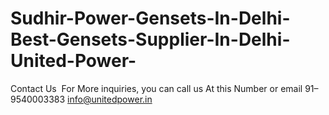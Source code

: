 # Sudhir-Power-Gensets-In-Delhi-Best-Gensets-Supplier-In-Delhi-United-Power-
Contact Us  For More inquiries, you can call us At this Number or email 91–9540003383 info@unitedpower.in
